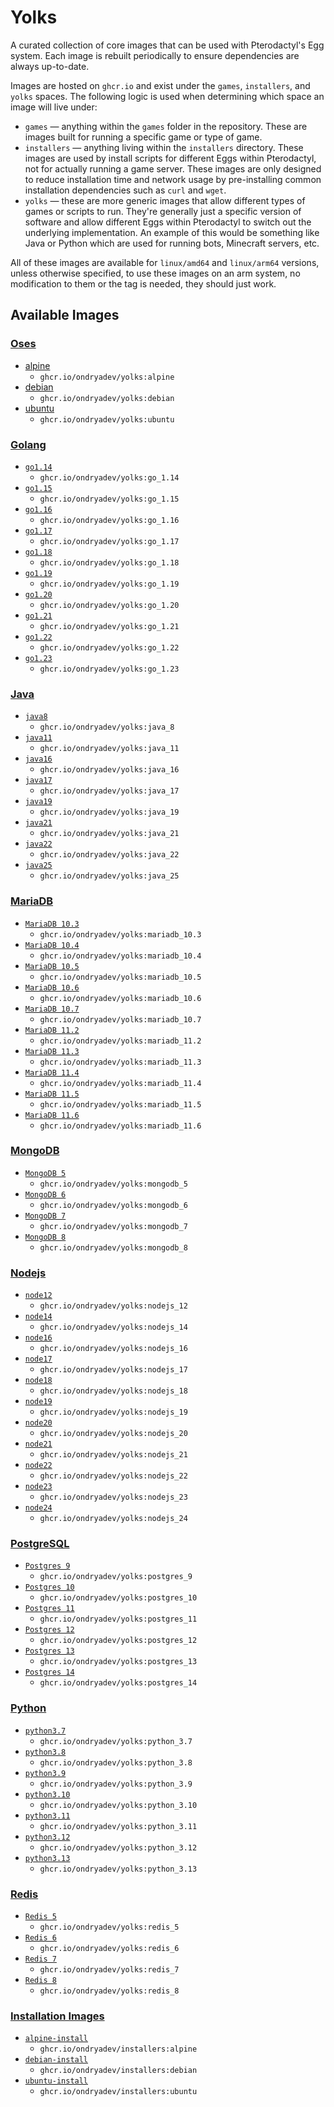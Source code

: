 # Yolks

A curated collection of core images that can be used with Pterodactyl's Egg system. Each image is rebuilt
periodically to ensure dependencies are always up-to-date.

Images are hosted on `ghcr.io` and exist under the `games`, `installers`, and `yolks` spaces. The following logic
is used when determining which space an image will live under:

* `games` — anything within the `games` folder in the repository. These are images built for running a specific game
or type of game.
* `installers` — anything living within the `installers` directory. These images are used by install scripts for different
Eggs within Pterodactyl, not for actually running a game server. These images are only designed to reduce installation time
and network usage by pre-installing common installation dependencies such as `curl` and `wget`.
* `yolks` — these are more generic images that allow different types of games or scripts to run. They're generally just
a specific version of software and allow different Eggs within Pterodactyl to switch out the underlying implementation. An
example of this would be something like Java or Python which are used for running bots, Minecraft servers, etc.

All of these images are available for `linux/amd64` and `linux/arm64` versions, unless otherwise specified, to use
these images on an arm system, no modification to them or the tag is needed, they should just work.

## Available Images

### [Oses](/oses)

* [alpine](/oses/alpine)
  * `ghcr.io/ondryadev/yolks:alpine`
* [debian](/oses/debian)
  * `ghcr.io/ondryadev/yolks:debian`
* [ubuntu](/oses/ubuntu)
  * `ghcr.io/ondryadev/yolks:ubuntu`

### [Golang](/go)

* [`go1.14`](/go/1.14)
  * `ghcr.io/ondryadev/yolks:go_1.14`
* [`go1.15`](/go/1.15)
  * `ghcr.io/ondryadev/yolks:go_1.15`
* [`go1.16`](/go/1.16)
  * `ghcr.io/ondryadev/yolks:go_1.16`
* [`go1.17`](/go/1.17)
  * `ghcr.io/ondryadev/yolks:go_1.17`
* [`go1.18`](/go/1.18)
  * `ghcr.io/ondryadev/yolks:go_1.18`
* [`go1.19`](/go/1.19)
  * `ghcr.io/ondryadev/yolks:go_1.19`
* [`go1.20`](/go/1.20)
  * `ghcr.io/ondryadev/yolks:go_1.20`
* [`go1.21`](/go/1.21)
  * `ghcr.io/ondryadev/yolks:go_1.21`
* [`go1.22`](/go/1.22)
  * `ghcr.io/ondryadev/yolks:go_1.22`
* [`go1.23`](/go/1.23)
  * `ghcr.io/ondryadev/yolks:go_1.23`

### [Java](/java)

* [`java8`](/java/8)
  * `ghcr.io/ondryadev/yolks:java_8`
* [`java11`](/java/11)
  * `ghcr.io/ondryadev/yolks:java_11`
* [`java16`](/java/16)
  * `ghcr.io/ondryadev/yolks:java_16`
* [`java17`](/java/17)
  * `ghcr.io/ondryadev/yolks:java_17`
* [`java19`](/java/19)
  * `ghcr.io/ondryadev/yolks:java_19`
* [`java21`](/java/21)
  * `ghcr.io/ondryadev/yolks:java_21`
* [`java22`](/java/22)
  * `ghcr.io/ondryadev/yolks:java_22`
* [`java25`](/java/25)
  * `ghcr.io/ondryadev/yolks:java_25`

### [MariaDB](/mariadb)

  * [`MariaDB 10.3`](/mariadb/10.3)
    * `ghcr.io/ondryadev/yolks:mariadb_10.3`
  * [`MariaDB 10.4`](/mariadb/10.4)
    * `ghcr.io/ondryadev/yolks:mariadb_10.4`
  * [`MariaDB 10.5`](/mariadb/10.5)
    * `ghcr.io/ondryadev/yolks:mariadb_10.5`
  * [`MariaDB 10.6`](/mariadb/10.6)
    * `ghcr.io/ondryadev/yolks:mariadb_10.6`
  * [`MariaDB 10.7`](/mariadb/10.7)
    * `ghcr.io/ondryadev/yolks:mariadb_10.7`
  * [`MariaDB 11.2`](/mariadb/11.2)
    * `ghcr.io/ondryadev/yolks:mariadb_11.2`
  * [`MariaDB 11.3`](/mariadb/11.3)
    * `ghcr.io/ondryadev/yolks:mariadb_11.3`
  * [`MariaDB 11.4`](/mariadb/11.4)
    * `ghcr.io/ondryadev/yolks:mariadb_11.4`
  * [`MariaDB 11.5`](/mariadb/11.5)
    * `ghcr.io/ondryadev/yolks:mariadb_11.5`
  * [`MariaDB 11.6`](/mariadb/11.6)
    * `ghcr.io/ondryadev/yolks:mariadb_11.6`

### [MongoDB](/mongodb)

  * [`MongoDB 5`](/mongodb/5)
    * `ghcr.io/ondryadev/yolks:mongodb_5`
 * [`MongoDB 6`](/mongodb/6)
    * `ghcr.io/ondryadev/yolks:mongodb_6`    
 * [`MongoDB 7`](/mongodb/7)
    * `ghcr.io/ondryadev/yolks:mongodb_7`
 * [`MongoDB 8`](/mongodb/8)
    * `ghcr.io/ondryadev/yolks:mongodb_8` 

### [Nodejs](/nodejs)

* [`node12`](/nodejs/12)
  * `ghcr.io/ondryadev/yolks:nodejs_12`
* [`node14`](/nodejs/14)
  * `ghcr.io/ondryadev/yolks:nodejs_14`
* [`node16`](/nodejs/16)
  * `ghcr.io/ondryadev/yolks:nodejs_16`
* [`node17`](/nodejs/17)
  * `ghcr.io/ondryadev/yolks:nodejs_17`
* [`node18`](/nodejs/18)
  * `ghcr.io/ondryadev/yolks:nodejs_18`
* [`node19`](/nodejs/19)
  * `ghcr.io/ondryadev/yolks:nodejs_19`
* [`node20`](/nodejs/20)
  * `ghcr.io/ondryadev/yolks:nodejs_20`
* [`node21`](/nodejs/21)
  * `ghcr.io/ondryadev/yolks:nodejs_21`
* [`node22`](/nodejs/22)
  * `ghcr.io/ondryadev/yolks:nodejs_22`  
* [`node23`](/nodejs/23)
  * `ghcr.io/ondryadev/yolks:nodejs_23`
* [`node24`](/nodejs/24)
  * `ghcr.io/ondryadev/yolks:nodejs_24`  
  
### [PostgreSQL](/postgres)

  * [`Postgres 9`](/postgres/9)
    * `ghcr.io/ondryadev/yolks:postgres_9`
  * [`Postgres 10`](/postgres/10)
    * `ghcr.io/ondryadev/yolks:postgres_10`
  * [`Postgres 11`](/postgres/11)
    * `ghcr.io/ondryadev/yolks:postgres_11`
  * [`Postgres 12`](/postgres/12)
    * `ghcr.io/ondryadev/yolks:postgres_12`
  * [`Postgres 13`](/postgres/13)
    * `ghcr.io/ondryadev/yolks:postgres_13`
  * [`Postgres 14`](/postgres/14)
    * `ghcr.io/ondryadev/yolks:postgres_14`  

### [Python](/python)

* [`python3.7`](/python/3.7)
  * `ghcr.io/ondryadev/yolks:python_3.7`
* [`python3.8`](/python/3.8)
  * `ghcr.io/ondryadev/yolks:python_3.8`
* [`python3.9`](/python/3.9)
  * `ghcr.io/ondryadev/yolks:python_3.9`
* [`python3.10`](/python/3.10)
  * `ghcr.io/ondryadev/yolks:python_3.10`
* [`python3.11`](/python/3.11)
  * `ghcr.io/ondryadev/yolks:python_3.11`
* [`python3.12`](/python/3.12)
  * `ghcr.io/ondryadev/yolks:python_3.12`
* [`python3.13`](/python/3.13)
  * `ghcr.io/ondryadev/yolks:python_3.13`

### [Redis](/redis)

  * [`Redis 5`](/redis/5)
    * `ghcr.io/ondryadev/yolks:redis_5`
  * [`Redis 6`](/redis/6)
    * `ghcr.io/ondryadev/yolks:redis_6`
  * [`Redis 7`](/redis/7)
    * `ghcr.io/ondryadev/yolks:redis_7`
  * [`Redis 8`](/redis/8)
    * `ghcr.io/ondryadev/yolks:redis_8`    

### [Installation Images](/installers)

* [`alpine-install`](/installers/alpine)
  * `ghcr.io/ondryadev/installers:alpine`
* [`debian-install`](/installers/debian)
  * `ghcr.io/ondryadev/installers:debian`
* [`ubuntu-install`](/installers/ubuntu)
  * `ghcr.io/ondryadev/installers:ubuntu`
